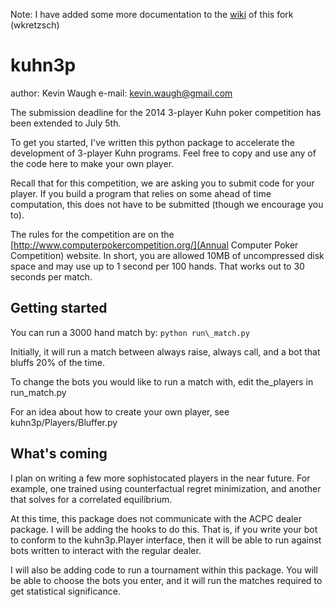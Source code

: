 Note: I have added some more documentation to the [wiki](https://github.com/wkretzsch/kuhn3p/wiki) of this fork (wkretzsch)

kuhn3p
======

author: Kevin Waugh
e-mail: kevin.waugh@gmail.com

The submission deadline for the 2014 3-player Kuhn poker competition has been
extended to July 5th.

To get you started, I've written this python package to accelerate the
development of 3-player Kuhn programs.  Feel free to copy and use any of the
code here to make your own player.  

Recall that for this competition, we are asking you to submit code for your
player.  If you build a program that relies on some ahead of time computation,
this does not have to be submitted (though we encourage you to).

The rules for the competition are on the
[http://www.computerpokercompetition.org/](Annual Computer Poker Competition)
website.  In short, you are allowed 10MB of uncompressed disk space and may
use up to 1 second per 100 hands.  That works out to 30 seconds per match.

Getting started
---------------

You can run a 3000 hand match by: `python run\_match.py`

Initially, it will run a match between always raise, always call, and a bot
that bluffs 20% of the time.

To change the bots you would like to run a match with, edit the\_players in
run\_match.py

For an idea about how to create your own player, see kuhn3p/Players/Bluffer.py

What's coming
-------------

I plan on writing a few more sophistocated players in the near future.  For
example, one trained using counterfactual regret minimization, and another that
solves for a correlated equilibrium.

At this time, this package does not communicate with the ACPC dealer package.
I will be adding the hooks to do this.  That is, if you write your bot to
conform to the kuhn3p.Player interface, then it will be able to run against
bots written to interact with the regular dealer.

I will also be adding code to run a tournament within this package.  You
will be able to choose the bots you enter, and it will run the matches
required to get statistical significance.
